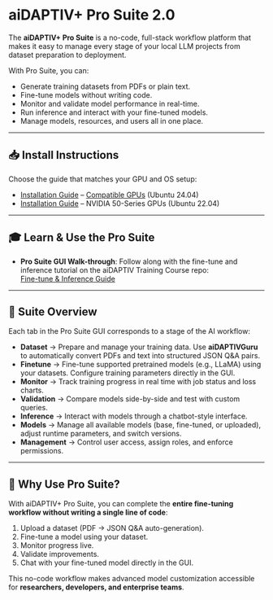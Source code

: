 # aiDAPTIV+ Pro Suite 2.0

The **aiDAPTIV+ Pro Suite** is a no-code, full-stack workflow platform that makes it easy to manage every stage of your local LLM projects from dataset preparation to deployment.

With Pro Suite, you can:
- Generate training datasets from PDFs or plain text.
- Fine-tune models without writing code.
- Monitor and validate model performance in real-time.
- Run inference and interact with your fine-tuned models.
- Manage models, resources, and users all in one place.

---

## 📥 Install Instructions

Choose the guide that matches your GPU and OS setup:

- [Installation Guide](50_Series_GPU/README.md) – [Compatible GPUs](../../README.md#-compatible-gpus) (Ubuntu 24.04)
- [Installation Guide](Non_50_Series_GPU/README.md) – NVIDIA 50-Series GPUs (Ubuntu 22.04)


---

## 🎓 Learn & Use the Pro Suite

- **Pro Suite GUI Walk-through**: Follow along with the fine-tune and inference tutorial on the aiDAPTIV Training Course repo:  
  [Fine-tune & Inference Guide](https://github.com/aiDAPTIV-Phison/aiDAPTIV-Training-Course/tree/main/2-GUI-Based/03-fine-tune)

---

## 🧭 Suite Overview

Each tab in the Pro Suite GUI corresponds to a stage of the AI workflow:

- **Dataset** → Prepare and manage your training data. Use **aiDAPTIVGuru** to automatically convert PDFs and text into structured JSON Q&A pairs.
- **Finetune** → Fine-tune supported pretrained models (e.g., LLaMA) using your datasets. Configure training parameters directly in the GUI.
- **Monitor** → Track training progress in real time with job status and loss charts.
- **Validation** → Compare models side-by-side and test with custom queries.
- **Inference** → Interact with models through a chatbot-style interface.
- **Models** → Manage all available models (base, fine-tuned, or uploaded), adjust runtime parameters, and switch versions.
- **Management** → Control user access, assign roles, and enforce permissions.

---

## 🎯 Why Use Pro Suite?

With aiDAPTIV+ Pro Suite, you can complete the **entire fine-tuning workflow without writing a single line of code**:

1. Upload a dataset (PDF → JSON Q&A auto-generation).  
2. Fine-tune a model using your dataset.  
3. Monitor progress live.  
4. Validate improvements.  
5. Chat with your fine-tuned model directly in the GUI.

This no-code workflow makes advanced model customization accessible for **researchers, developers, and enterprise teams**.


